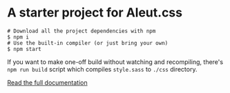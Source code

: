 # A starter project for Aleut.css

~~~ssh
# Download all the project dependencies with npm
$ npm i
# Use the built-in compiler (or just bring your own)
$ npm start
~~~

If you want to make one-off build without watching and recompiling, 
there's `npm run build` script which compiles `style.sass` to `./css` directory.

[Read the full documentation](http://aleutcss.github.io/)
